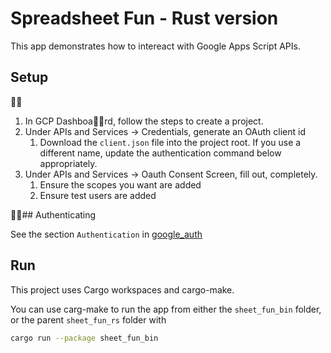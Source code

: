 # Spreadsheet Fun - Rust version

This app demonstrates how to intereact with Google Apps Script APIs.

## Setup

1. In GCP Dashboard, follow the steps to create a project.
2. Under APIs and Services -> Credentials, generate an OAuth client id
   1. Download the `client.json` file into the project root. If you use a different name, update the authentication command below appropriately.
3. Under APIs and Services -> Oauth Consent Screen, fill out, completely.
   1. Ensure the scopes you want are added
   2. Ensure test users are added

## Authenticating

See the section `Authentication` in [google_auth](google_auth/README.md)

## Run

This project uses Cargo workspaces and cargo-make.

You can use carg-make to run the app from either the `sheet_fun_bin` folder, or the parent `sheet_fun_rs` folder with

```bash
cargo run --package sheet_fun_bin
```
